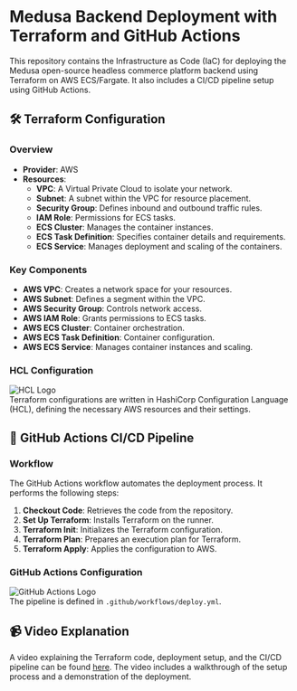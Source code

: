 # Medusa Backend Deployment with Terraform and GitHub Actions

This repository contains the Infrastructure as Code (IaC) for deploying the Medusa open-source headless commerce platform backend using Terraform on AWS ECS/Fargate. It also includes a CI/CD pipeline setup using GitHub Actions.

## 🛠️ Terraform Configuration

### Overview

- **Provider**: AWS
- **Resources**:
  - **VPC**: A Virtual Private Cloud to isolate your network.
  - **Subnet**: A subnet within the VPC for resource placement.
  - **Security Group**: Defines inbound and outbound traffic rules.
  - **IAM Role**: Permissions for ECS tasks.
  - **ECS Cluster**: Manages the container instances.
  - **ECS Task Definition**: Specifies container details and requirements.
  - **ECS Service**: Manages deployment and scaling of the containers.

### Key Components

- **AWS VPC**: Creates a network space for your resources.
- **AWS Subnet**: Defines a segment within the VPC.
- **AWS Security Group**: Controls network access.
- **AWS IAM Role**: Grants permissions to ECS tasks.
- **AWS ECS Cluster**: Container orchestration.
- **AWS ECS Task Definition**: Container configuration.
- **AWS ECS Service**: Manages container instances and scaling.

### HCL Configuration

![HCL Logo](https://img.shields.io/badge/HCL-5F2B8A?style=flat&logo=hashicorp&logoColor=white)  
Terraform configurations are written in HashiCorp Configuration Language (HCL), defining the necessary AWS resources and their settings.

## 🚀 GitHub Actions CI/CD Pipeline

### Workflow

The GitHub Actions workflow automates the deployment process. It performs the following steps:

1. **Checkout Code**: Retrieves the code from the repository.
2. **Set Up Terraform**: Installs Terraform on the runner.
3. **Terraform Init**: Initializes the Terraform configuration.
4. **Terraform Plan**: Prepares an execution plan for Terraform.
5. **Terraform Apply**: Applies the configuration to AWS.

### GitHub Actions Configuration

![GitHub Actions Logo](https://img.shields.io/badge/GitHub_Actions-2088FF?style=flat&logo=github&logoColor=white)  
The pipeline is defined in `.github/workflows/deploy.yml`.

## 📹 Video Explanation

A video explaining the Terraform code, deployment setup, and the CI/CD pipeline can be found [here](https://your-video-link). The video includes a walkthrough of the setup process and a demonstration of the deployment.
